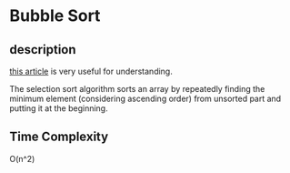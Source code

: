 # Bubble Sort

## description

[this article](https://www.geeksforgeeks.org/selection-sort/) is very useful for understanding.

The selection sort algorithm sorts an array by repeatedly finding the minimum element (considering ascending order) from unsorted part and putting it at the beginning.

## Time Complexity

O(n^2)
